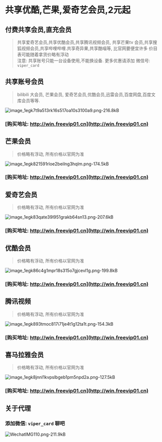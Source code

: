 # 共享优酷,芒果,爱奇艺会员,2元起
## 付费共享会员,直充会员
> 共享爱奇艺会员,共享优酷会员,共享腾讯视频会员, 共享芒果tv 会员,共享搜狐视频会员,共享哔哩哔哩.共享奇异果,共享酷喵等, 比官网要便宜许多
> 价目表可能随着拿货价略有浮动					
注意: 共享账号只能一台设备使用,不能换设备.
更多优惠请添加
微信号: `viper_card`

## 共享账号会员
>  bilibili 大会员, 芒果会员, 爱奇艺会员,优酷会员,迅雷会员,百度网盘,百度文库会员等等.

![image_1egk7t9a513rk16s517oa10s3100a9.png-216.8kB][1]

### [购买地址: http://win.freevip01.cn](http://win.freevip01.cn)


## 芒果会员
> 价格略有浮动, 所有价格以官网为准

![image_1egk821591rloe2beilng3hqlm.png-174.5kB][2]
### [购买地址: http://win.freevip01.cn](http://win.freevip01.cn)

## 爱奇艺会员
> 价格略有浮动, 所有价格以官网为准

![image_1egk83qate39l951grakb64sn13.png-207.6kB][3]

### [购买地址: http://win.freevip01.cn](http://win.freevip01.cn)

## 优酷会员
> 价格略有浮动, 所有价格以官网为准

![image_1egk86c4g1mpr18s315o7gjcevl1g.png-199.8kB][4]

### [购买地址: http://win.freevip01.cn](http://win.freevip01.cn)


## 腾讯视频
> 价格略有浮动, 所有价格以官网为准

![image_1egk893tmoc817i71je4t1g12ta1t.png-154.3kB][5]

### [购买地址: http://win.freevip01.cn](http://win.freevip01.cn)

## 喜马拉雅会员
> 价格略有浮动, 所有价格以官网为准

![image_1egk8jnnl1kvpslbgeb1pm5npd2a.png-127.5kB][6]

### [购买地址: http://win.freevip01.cn](http://win.freevip01.cn)

## 关于代理
### 添加微信: `viper_card` 聊吧


![WechatIMG110.png-211.9kB][7]


  [1]: http://static.zybuluo.com/Rookie/pg5dldqprxvaz5cybk46kvdk/image_1egk7t9a513rk16s517oa10s3100a9.png
  [2]: http://static.zybuluo.com/Rookie/vyi85hztxhd0knzcx2otai3h/image_1egk821591rloe2beilng3hqlm.png
  [3]: http://static.zybuluo.com/Rookie/bo1735y4ieo9dl4l2t6ma7ki/image_1egk83qate39l951grakb64sn13.png
  [4]: http://static.zybuluo.com/Rookie/zf4j9ktvkh855zswj80bcyjs/image_1egk86c4g1mpr18s315o7gjcevl1g.png
  [5]: http://static.zybuluo.com/Rookie/u8i9l5a13eognqf3rkar72ch/image_1egk893tmoc817i71je4t1g12ta1t.png
  [6]: http://static.zybuluo.com/Rookie/fqm5xvz752apx3r47wei9khl/image_1egk8jnnl1kvpslbgeb1pm5npd2a.png
  [7]: http://static.zybuluo.com/Rookie/s0b6ttdgkd4hd74f8unkggsm/WechatIMG110.png
